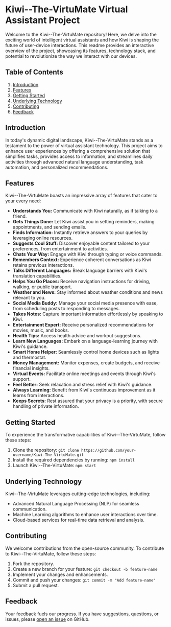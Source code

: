 # Kiwi--The-VirtuMate Virtual Assistant Project

Welcome to the Kiwi--The-VirtuMate repository! Here, we delve into the exciting world of intelligent virtual assistants and how Kiwi is shaping the future of user-device interactions. This readme provides an interactive overview of the project, showcasing its features, technology stack, and potential to revolutionize the way we interact with our devices.

## Table of Contents

1. [Introduction](#introduction)
2. [Features](#features)
3. [Getting Started](#getting-started)
4. [Underlying Technology](#underlying-technology)
5. [Contributing](#contributing)
6. [Feedback](#feedback)

## Introduction

In today's dynamic digital landscape, Kiwi--The-VirtuMate stands as a testament to the power of virtual assistant technology. This project aims to enhance user experiences by offering a comprehensive solution that simplifies tasks, provides access to information, and streamlines daily activities through advanced natural language understanding, task automation, and personalized recommendations.

## Features

Kiwi--The-VirtuMate boasts an impressive array of features that cater to your every need:

- **Understands You:** Communicate with Kiwi naturally, as if talking to a friend.
- **Gets Things Done:** Let Kiwi assist you in setting reminders, making appointments, and sending emails.
- **Finds Information:** Instantly retrieve answers to your queries by leveraging online resources.
- **Suggests Cool Stuff:** Discover enjoyable content tailored to your preferences, from entertainment to activities.
- **Chats Your Way:** Engage with Kiwi through typing or voice commands.
- **Remembers Context:** Experience coherent conversations as Kiwi retains previous interactions.
- **Talks Different Languages:** Break language barriers with Kiwi's translation capabilities.
- **Helps You Go Places:** Receive navigation instructions for driving, walking, or public transport.
- **Weather and News:** Stay informed about weather conditions and news relevant to you.
- **Social Media Buddy:** Manage your social media presence with ease, from scheduling posts to responding to messages.
- **Takes Notes:** Capture important information effortlessly by speaking to Kiwi.
- **Entertainment Expert:** Receive personalized recommendations for movies, music, and books.
- **Health Tips:** Access health advice and workout suggestions.
- **Learn New Languages:** Embark on a language-learning journey with Kiwi's guidance.
- **Smart Home Helper:** Seamlessly control home devices such as lights and thermostat.
- **Money Management:** Monitor expenses, create budgets, and receive financial insights.
- **Virtual Events:** Facilitate online meetings and events through Kiwi's support.
- **Feel Better:** Seek relaxation and stress relief with Kiwi's guidance.
- **Always Learning:** Benefit from Kiwi's continuous improvement as it learns from interactions.
- **Keeps Secrets:** Rest assured that your privacy is a priority, with secure handling of private information.

## Getting Started

To experience the transformative capabilities of Kiwi--The-VirtuMate, follow these steps:

1. Clone the repository: `git clone https://github.com/your-username/Kiwi-The-VirtuMate.git`
2. Install the required dependencies by running: `npm install`
3. Launch Kiwi--The-VirtuMate: `npm start`

## Underlying Technology

Kiwi--The-VirtuMate leverages cutting-edge technologies, including:

- Advanced Natural Language Processing (NLP) for seamless communication.
- Machine Learning algorithms to enhance user interactions over time.
- Cloud-based services for real-time data retrieval and analysis.

## Contributing

We welcome contributions from the open-source community. To contribute to Kiwi--The-VirtuMate, follow these steps:

1. Fork the repository.
2. Create a new branch for your feature: `git checkout -b feature-name`
3. Implement your changes and enhancements.
4. Commit and push your changes: `git commit -m "Add feature-name"`
5. Submit a pull request.

## Feedback

Your feedback fuels our progress. If you have suggestions, questions, or issues, please [open an issue](https://github.com/your-username/Kiwi-The-VirtuMate/issues) on GitHub.

